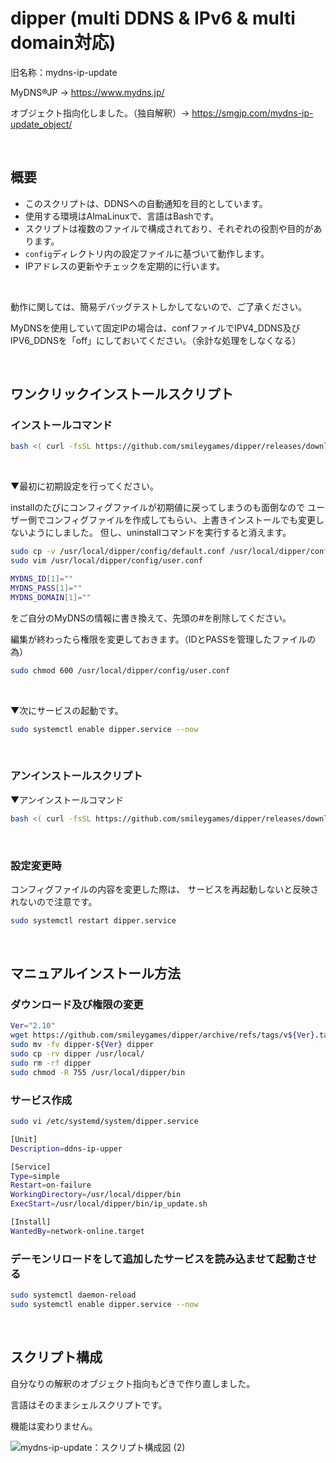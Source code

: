 # dipper (multi DDNS & IPv6 & multi domain対応)

旧名称：mydns-ip-update

MyDNS®JP → https://www.mydns.jp/

オブジェクト指向化しました。（独自解釈）→ https://smgjp.com/mydns-ip-update_object/

<br>

## 概要
- このスクリプトは、DDNSへの自動通知を目的としています。
- 使用する環境はAlmaLinuxで、言語はBashです。
- スクリプトは複数のファイルで構成されており、それぞれの役割や目的があります。
- `config`ディレクトリ内の設定ファイルに基づいて動作します。
- IPアドレスの更新やチェックを定期的に行います。

<br>

動作に関しては、簡易デバッグテストしかしてないので、ご了承ください。

MyDNSを使用していて固定IPの場合は、confファイルでIPV4_DDNS及びIPV6_DDNSを「off」にしておいてください。（余計な処理をしなくなる）

<br>

## ワンクリックインストールスクリプト
### インストールコマンド
```bash
bash <( curl -fsSL https://github.com/smileygames/dipper/releases/download/v2.10/install.sh )
```

<br>

▼最初に初期設定を行ってください。

installのたびにコンフィグファイルが初期値に戻ってしまうのも面倒なので
ユーザー側でコンフィグファイルを作成してもらい、上書きインストールでも変更しないようにしました。
但し、uninstallコマンドを実行すると消えます。
```bash
sudo cp -v /usr/local/dipper/config/default.conf /usr/local/dipper/config/user.conf
sudo vim /usr/local/dipper/config/user.conf
```
```bash
MYDNS_ID[1]=""
MYDNS_PASS[1]=""
MYDNS_DOMAIN[1]=""
```
をご自分のMyDNSの情報に書き換えて、先頭の#を削除してください。

編集が終わったら権限を変更しておきます。（IDとPASSを管理したファイルの為）
```bash
sudo chmod 600 /usr/local/dipper/config/user.conf
```

<br>

▼次にサービスの起動です。

```bash
sudo systemctl enable dipper.service --now
```
<br>

### アンインストールスクリプト
▼アンインストールコマンド
```bash
bash <( curl -fsSL https://github.com/smileygames/dipper/releases/download/v2.10/uninstall.sh )
```

<br>

### 設定変更時
コンフィグファイルの内容を変更した際は、
サービスを再起動しないと反映されないので注意です。
```bash
sudo systemctl restart dipper.service
```
<br>

## マニュアルインストール方法

### ダウンロード及び権限の変更

```bash
Ver="2.10"
wget https://github.com/smileygames/dipper/archive/refs/tags/v${Ver}.tar.gz -O - | sudo tar zxvf - -C ./
sudo mv -fv dipper-${Ver} dipper
sudo cp -rv dipper /usr/local/
sudo rm -rf dipper
sudo chmod -R 755 /usr/local/dipper/bin
```

### サービス作成
```bash
sudo vi /etc/systemd/system/dipper.service
```
```bash
[Unit]
Description=ddns-ip-upper

[Service]
Type=simple
Restart=on-failure
WorkingDirectory=/usr/local/dipper/bin
ExecStart=/usr/local/dipper/bin/ip_update.sh

[Install]
WantedBy=network-online.target
```

### デーモンリロードをして追加したサービスを読み込ませて起動させる
```bash
sudo systemctl daemon-reload
sudo systemctl enable dipper.service --now
```
<br>

## スクリプト構成

自分なりの解釈のオブジェクト指向もどきで作り直しました。

言語はそのままシェルスクリプトです。

機能は変わりません。

![mydns-ip-update：スクリプト構成図 (2)](https://github.com/smileygames/mydns-ip-update/assets/134200591/19b532f9-8e56-4132-a04e-c18ee4430053)
